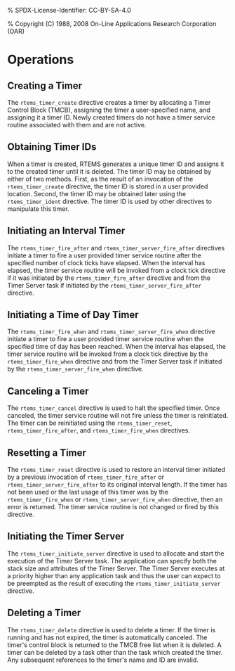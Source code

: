 % SPDX-License-Identifier: CC-BY-SA-4.0

% Copyright (C) 1988, 2008 On-Line Applications Research Corporation (OAR)

# Operations

## Creating a Timer

The `rtems_timer_create` directive creates a timer by allocating a Timer
Control Block (TMCB), assigning the timer a user-specified name, and assigning
it a timer ID. Newly created timers do not have a timer service routine
associated with them and are not active.

## Obtaining Timer IDs

When a timer is created, RTEMS generates a unique timer ID and assigns it to
the created timer until it is deleted. The timer ID may be obtained by either
of two methods. First, as the result of an invocation of the
`rtems_timer_create` directive, the timer ID is stored in a user provided
location. Second, the timer ID may be obtained later using the
`rtems_timer_ident` directive. The timer ID is used by other directives to
manipulate this timer.

## Initiating an Interval Timer

The `rtems_timer_fire_after` and `rtems_timer_server_fire_after` directives
initiate a timer to fire a user provided timer service routine after the
specified number of clock ticks have elapsed. When the interval has elapsed,
the timer service routine will be invoked from a clock tick
directive if it was initiated by the `rtems_timer_fire_after` directive and
from the Timer Server task if initiated by the
`rtems_timer_server_fire_after` directive.

## Initiating a Time of Day Timer

The `rtems_timer_fire_when` and `rtems_timer_server_fire_when` directive
initiate a timer to fire a user provided timer service routine when the
specified time of day has been reached. When the interval has elapsed, the
timer service routine will be invoked from a clock tick directive
by the `rtems_timer_fire_when` directive and from the Timer Server task if
initiated by the `rtems_timer_server_fire_when` directive.

## Canceling a Timer

The `rtems_timer_cancel` directive is used to halt the specified timer. Once
canceled, the timer service routine will not fire unless the timer is
reinitiated. The timer can be reinitiated using the `rtems_timer_reset`,
`rtems_timer_fire_after`, and `rtems_timer_fire_when` directives.

## Resetting a Timer

The `rtems_timer_reset` directive is used to restore an interval timer
initiated by a previous invocation of `rtems_timer_fire_after` or
`rtems_timer_server_fire_after` to its original interval length. If the
timer has not been used or the last usage of this timer was by the
`rtems_timer_fire_when` or `rtems_timer_server_fire_when` directive, then
an error is returned. The timer service routine is not changed or fired by
this directive.

## Initiating the Timer Server

The `rtems_timer_initiate_server` directive is used to allocate and start the
execution of the Timer Server task. The application can specify both the stack
size and attributes of the Timer Server. The Timer Server executes at a
priority higher than any application task and thus the user can expect to be
preempted as the result of executing the `rtems_timer_initiate_server`
directive.

## Deleting a Timer

The `rtems_timer_delete` directive is used to delete a timer. If the timer
is running and has not expired, the timer is automatically canceled. The
timer's control block is returned to the TMCB free list when it is deleted. A
timer can be deleted by a task other than the task which created the timer.
Any subsequent references to the timer's name and ID are invalid.
